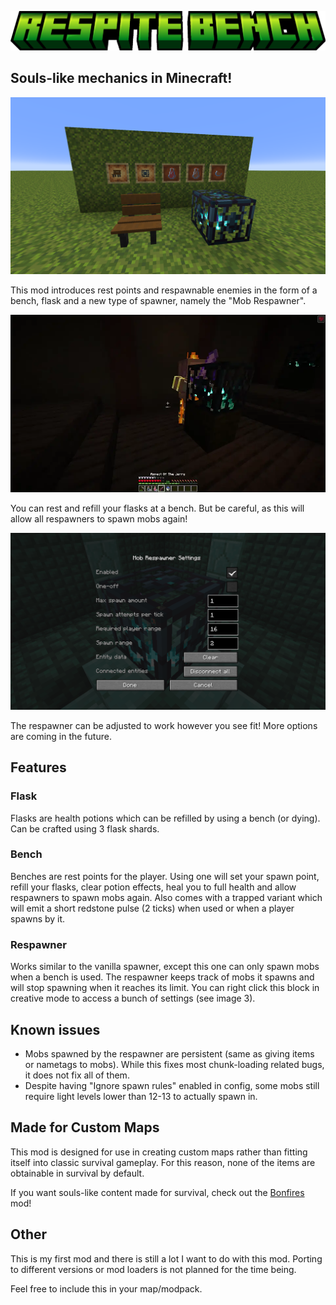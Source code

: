 ![Respite Bench Logo](assets/title.png)

## Souls-like mechanics in Minecraft!

![All items](assets/showcase-items.png)

This mod introduces rest points and respawnable enemies in the form of a bench, flask and a new type of spawner, namely the "Mob Respawner".

![Bench and Respawner](assets/showcase-respawner.webp)

You can rest and refill your flasks at a bench. But be careful, as this will allow all respawners to spawn mobs again!

![Respawner settings](assets/showcase-settings.png)

The respawner can be adjusted to work however you see fit! More options are coming in the future.

## Features

### Flask

Flasks are health potions which can be refilled by using a bench (or dying). Can be crafted using 3 flask shards.

### Bench

Benches are rest points for the player. Using one will set your spawn point, refill your flasks, clear potion effects, heal you to full health and allow respawners to spawn mobs again.
Also comes with a trapped variant which will emit a short redstone pulse (2 ticks) when used or when a player spawns by it.

### Respawner

Works similar to the vanilla spawner, except this one can only spawn mobs when a bench is used. The respawner keeps track of mobs it spawns and will stop spawning when it reaches its limit.
You can right click this block in creative mode to access a bunch of settings (see image 3).

## Known issues

* Mobs spawned by the respawner are persistent (same as giving items or nametags to mobs). While this fixes most chunk-loading related bugs, it does not fix all of them.
* Despite having "Ignore spawn rules" enabled in config, some mobs still require light levels lower than 12-13 to actually spawn in.

## Made for Custom Maps

This mod is designed for use in creating custom maps rather than fitting itself into classic survival gameplay. For this reason, none of the items are obtainable in survival by default.

If you want souls-like content made for survival, check out the [Bonfires](https://modrinth.com/mod/bonfires) mod!

## Other

This is my first mod and there is still a lot I want to do with this mod. Porting to different versions or mod loaders is not planned for the time being.

Feel free to include this in your map/modpack.
